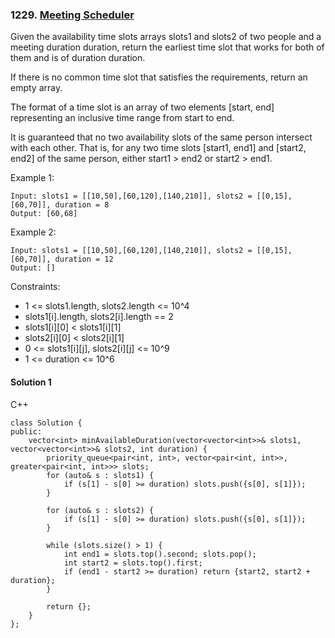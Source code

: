 ### 1229\. [Meeting Scheduler](https://leetcode.com/problems/meeting-scheduler/)

Given the availability time slots arrays slots1 and slots2 of two people and a meeting duration duration, return the earliest time slot that works for both of them and is of duration duration.

If there is no common time slot that satisfies the requirements, return an empty array.

The format of a time slot is an array of two elements [start, end] representing an inclusive time range from start to end.  

It is guaranteed that no two availability slots of the same person intersect with each other. That is, for any two time slots [start1, end1] and [start2, end2] of the same person, either start1 > end2 or start2 > end1.

 

Example 1:
```
Input: slots1 = [[10,50],[60,120],[140,210]], slots2 = [[0,15],[60,70]], duration = 8
Output: [60,68]
```

Example 2:
```
Input: slots1 = [[10,50],[60,120],[140,210]], slots2 = [[0,15],[60,70]], duration = 12
Output: []
```

Constraints:

* 1 <= slots1.length, slots2.length <= 10^4
* slots1[i].length, slots2[i].length == 2
* slots1[i][0] < slots1[i][1]
* slots2[i][0] < slots2[i][1]
* 0 <= slots1[i][j], slots2[i][j] <= 10^9
* 1 <= duration <= 10^6 

#### Solution 1

C++

```
class Solution {
public:
    vector<int> minAvailableDuration(vector<vector<int>>& slots1, vector<vector<int>>& slots2, int duration) {
        priority_queue<pair<int, int>, vector<pair<int, int>>, greater<pair<int, int>>> slots;
        for (auto& s : slots1) {
            if (s[1] - s[0] >= duration) slots.push({s[0], s[1]});
        }
        
        for (auto& s : slots2) {
            if (s[1] - s[0] >= duration) slots.push({s[0], s[1]});
        }
        
        while (slots.size() > 1) {
            int end1 = slots.top().second; slots.pop();
            int start2 = slots.top().first;
            if (end1 - start2 >= duration) return {start2, start2 + duration};
        }
        
        return {};
    }
};
```
